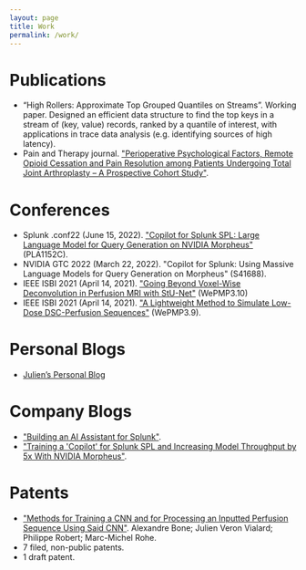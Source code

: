 ```yaml
---
layout: page
title: Work
permalink: /work/
---
```


# Publications
- “High Rollers: Approximate Top Grouped Quantiles on Streams”. Working paper. Designed an efficient data structure to find the top keys in a stream of (key, value) records, ranked by a quantile of interest, with applications in trace data analysis (e.g. identifying sources of high latency).
- Pain and Therapy journal. ["Perioperative Psychological Factors, Remote Opioid Cessation and Pain Resolution among Patients Undergoing Total Joint Arthroplasty – A Prospective Cohort Study"](https://www.ncbi.nlm.nih.gov/pmc/articles/PMC10444739/).

# Conferences
- Splunk .conf22 (June 15, 2022). ["Copilot for Splunk SPL: Large Language Model for Query Generation on NVIDIA Morpheus"](https://conf.splunk.com/watch/conf-online.html?search=pla1152c) (PLA1152C).
- NVIDIA GTC 2022 (March 22, 2022). "Copilot for Splunk: Using Massive Language Models for Query Generation on Morpheus" (S41688).
- IEEE ISBI 2021 (April 14, 2021). ["Going Beyond Voxel-Wise Deconvolution in Perfusion MRI with StU-Net"](https://www.researchgate.net/publication/348961375_Going_beyond_voxel-wise_deconvolution_in_perfusion_MRI_with_stU-Net) (WePMP3.10)
- IEEE ISBI 2021 (April 14, 2021). ["A Lightweight Method to Simulate Low-Dose DSC-Perfusion Sequences"](https://www.researchgate.net/publication/348961528_A_lightweight_method_to_simulate_low-dose_DSC-perfusion_sequences) (WePMP3.9).

# Personal Blogs
- [Julien’s Personal Blog](https://jveronvialard.substack.com/)

# Company Blogs
- ["Building an AI Assistant for Splunk"](https://www.splunk.com/en_us/blog/it/building-an-ai-assistant-for-splunk.html).
- ["Training a 'Copilot' for Splunk SPL and Increasing Model Throughput by 5x With NVIDIA Morpheus"](https://www.splunk.com/en_us/blog/it/training-a-copilot-for-splunk-spl-and-increasing-model-throughput-by-5x-with-nvidia-morpheus.html).

# Patents
- ["Methods for Training a CNN and for Processing an Inputted Perfusion Sequence Using Said CNN"](https://patentscope.wipo.int/search/en/detail.jsf?docId=WO2022129633). Alexandre Bone; Julien Veron Vialard; Philippe Robert; Marc-Michel Rohe.
- 7 filed, non-public patents.
- 1 draft patent.
